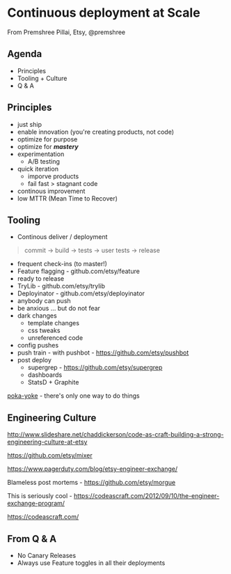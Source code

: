 # Continuous deployment at Scale

From Premshree Pillai, Etsy, @premshree

## Agenda
- Principles
- Tooling + Culture
- Q & A

## Principles

- just ship
- enable innovation (you're creating products, not code)
- optimize for purpose
- optimize for ***mastery***
- experimentation
    - A/B testing
- quick iteration
    - imporve products
    - fail fast > stagnant code
- continous improvement
- low MTTR (Mean Time to Recover)

## Tooling
- Continous deliver / deployment
> commit -> build -> tests -> user tests -> release
- frequent check-ins (to master!)
- Feature flagging - github.com/etsy/feature
- ready to release
- TryLib - github.com/etsy/trylib
- Deployinator - github.com/etsy/deployinator
- anybody can push 
- be anxious ... but do not fear
- dark changes
    - template changes
    - css tweaks
    - unreferenced code
- config pushes
- push train - with pushbot - https://github.com/etsy/pushbot
- post deploy
    - supergrep - https://github.com/etsy/supergrep
    - dashboards
    - StatsD + Graphite

[poka-yoke](https://en.wikipedia.org/wiki/Poka-yoke) - there's only one way to do things

## Engineering Culture
http://www.slideshare.net/chaddickerson/code-as-craft-building-a-strong-engineering-culture-at-etsy

https://github.com/etsy/mixer

https://www.pagerduty.com/blog/etsy-engineer-exchange/

Blameless post mortems - https://github.com/etsy/morgue

This is seriously cool - https://codeascraft.com/2012/09/10/the-engineer-exchange-program/

https://codeascraft.com/

## From Q & A
- No Canary Releases
- Always use Feature toggles in all their deployments
